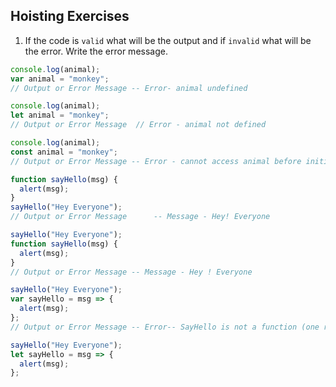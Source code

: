 ## Hoisting Exercises

1. If the code is `valid` what will be the output and if `invalid` what will be the error. Write the error message.

```js
console.log(animal);
var animal = "monkey";
// Output or Error Message -- Error- animal undefined
```

```js
console.log(animal);
let animal = "monkey";  
// Output or Error Message  // Error - animal not defined 
```

```js
console.log(animal);
const animal = "monkey";
// Output or Error Message -- Error - cannot access animal before initialization
```

```js
function sayHello(msg) {
  alert(msg);
}
sayHello("Hey Everyone");
// Output or Error Message      -- Message - Hey! Everyone
```

```js
sayHello("Hey Everyone");
function sayHello(msg) {
  alert(msg);
}
// Output or Error Message -- Message - Hey ! Everyone
```

```js
sayHello("Hey Everyone");
var sayHello = msg => {
  alert(msg);
};
// Output or Error Message -- Error-- SayHello is not a function (one reason maybe because arrow functions are anony,oius) 
```

```js
sayHello("Hey Everyone");
let sayHello = msg => {
  alert(msg);
};
``` 
<!-- Error -- sayHello is not defined  -->